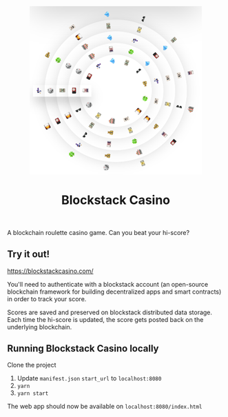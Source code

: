 <p align='center'>
	<img src='./img/roulette.png' width=400/>
</p>

<h1 align="center">Blockstack Casino</h1>
<br />

A blockchain roulette casino game. Can you beat your hi-score?

## Try it out!

<a target="_blank" href="https://blockstackcasino.com/">https://blockstackcasino.com/</a>

You'll need to authenticate with a blockstack account (an open-source blockchain framework for building decentralized apps and smart contracts) in order to track your score.

Scores are saved and preserved on blockstack distributed data storage. Each time the hi-score is updated, the score gets posted back on the underlying blockchain.

## Running Blockstack Casino locally

Clone the project

1. Update `manifest.json` `start_url` to `localhost:8080`
2. `yarn`
3. `yarn start`

The web app should now be available on `localhost:8080/index.html`
